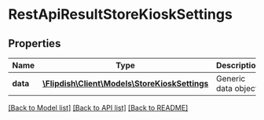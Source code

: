 # RestApiResultStoreKioskSettings

## Properties
Name | Type | Description | Notes
------------ | ------------- | ------------- | -------------
**data** | [**\Flipdish\\Client\Models\StoreKioskSettings**](StoreKioskSettings.md) | Generic data object. | 

[[Back to Model list]](../README.md#documentation-for-models) [[Back to API list]](../README.md#documentation-for-api-endpoints) [[Back to README]](../README.md)


